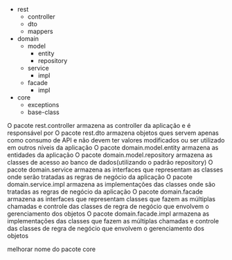 - rest
	- controller
	- dto
	- mappers
- domain
	- model
		- entity
		- repository
	- service
		- impl
	- facade
		- impl
- core 
	- exceptions
	- base-class

O pacote rest.controller armazena as controller da aplicação e é responsável por 
O pacote rest.dto armazena objetos ques servem apenas como consumo de API e não devem ter valores modificados ou ser utilizado em outros níveis da aplicação
O pacote domain.model.entity armazena as entidades da aplicação
O pacote domain.model.repository armazena as classes de acesso ao banco de dados(utilizando o padrão repository)
O pacote domain.service armazena as interfaces que representam as classes onde serão tratadas as regras de negócio da aplicação
O pacote domain.service.impl armazena as implementações das classes onde são tratadas as regras de negócio da aplicação
O pacote domain.facade armazena as interfaces que representam classes que fazem as múltiplas chamadas e controle das classes de regra de negócio que envolvem o gerenciamento dos objetos 
O pacote domain.facade.impl armazena as implementações das classes que fazem as múltiplas chamadas e controle das classes de regra de negócio que envolvem o gerenciamento dos objetos

melhorar nome do pacote core